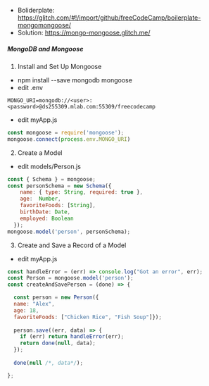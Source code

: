 * Boliderplate: https://glitch.com/#!/import/github/freeCodeCamp/boilerplate-mongomongoose/
* Solution: https://mongo-mongoose.glitch.me/

##### MongoDB and Mongoose 
1. Install and Set Up Mongoose
* npm install --save mongodb mongoose
* edit .env
```
MONGO_URI=mongodb://<user>:<password>@ds255309.mlab.com:55309/freecodecamp
```
* edit myApp.js
```javascript
const mongoose = require('mongoose');
mongoose.connect(process.env.MONGO_URI)
```
2. Create a Model
* edit models/Person.js
```javascript
const { Schema } = mongoose;
const personSchema = new Schema({
    name: { type: String, required: true },
    age:  Number,
    favoriteFoods: [String],
    birthDate: Date,
    employed: Boolean
  });
mongoose.model('person', personSchema);
```
3. Create and Save a Record of a Model
* edit myApp.js
```javascript
const handleError = (err) => console.log("Got an error", err);
const Person = mongoose.model('person');
const createAndSavePerson = (done) => {

  const person = new Person({
  name: "Alex",
  age: 18,
  favoriteFoods: ["Chicken Rice", "Fish Soup"]});
  
  person.save((err, data) => {
    if (err) return handleError(err);
    return done(null, data);
  });
  
  done(null /*, data*/);

};
```
